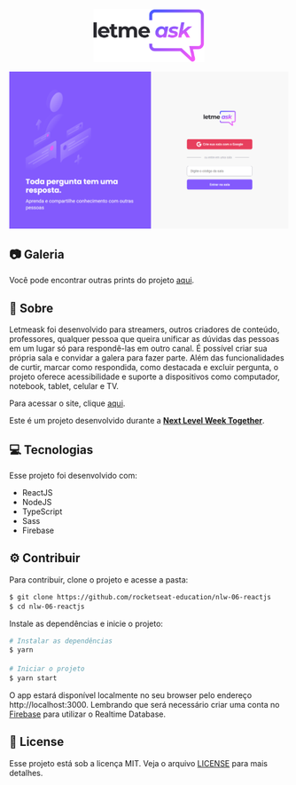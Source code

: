 <p align="center">
  <img alt="Letmeask" src="https://github.com/oThinas/letmeask/blob/master/src/assets/images/logo.svg" width="200px">
</p>

<p align="center">
  <img alt"Home page" src="https://github.com/oThinas/letmeask/blob/master/.github/home.png" />
</p>

## 📷 Galeria

Você pode encontrar outras prints do projeto [aqui](https://github.com/oThinas/letmeask/tree/master/.github).
  
## 📝 Sobre
  
Letmeask foi desenvolvido para streamers, outros criadores de conteúdo, professores, qualquer pessoa que queira unificar as dúvidas das pessoas em um lugar só para respondê-las em outro canal. É possível criar sua própria sala e convidar a galera para fazer parte. Além das funcionalidades de curtir, marcar como  respondida, como destacada e excluir pergunta, o projeto oferece acessibilidade e suporte a dispositivos como computador, notebook, tablet, celular e TV.
 
Para acessar o site, clique [aqui](https://letmeask-8e5f9.web.app).
  
Este é um projeto desenvolvido durante a **[Next Level Week Together](https://nextlevelweek.com/)**.
  
## 💻 Tecnologias
  
Esse projeto foi desenvolvido com:
  
- ReactJS
- NodeJS
- TypeScript
- Sass
- Firebase
  
## ⚙ Contribuir
  
Para contribuir, clone o projeto e acesse a pasta:
```bash
$ git clone https://github.com/rocketseat-education/nlw-06-reactjs
$ cd nlw-06-reactjs
```
  
Instale as dependências e inicie o projeto:
```bash
# Instalar as dependências
$ yarn

# Iniciar o projeto
$ yarn start
```
  
O app estará disponível localmente no seu browser pelo endereço http://localhost:3000.
Lembrando que será necessário criar uma conta no [Firebase](https://firebase.google.com/) para utilizar o Realtime Database.
  
## 🔐 License
  
Esse projeto está sob a licença MIT. Veja o arquivo [LICENSE](LICENSE.md) para mais detalhes.
